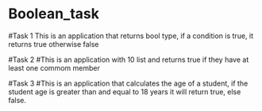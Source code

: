 # Boolean_task
#Task 1
This is an application that returns bool type, if a condition is true, it returns true otherwise false

#Task 2
#This is an application with 10 list and returns true if they have at least one commom member

#Task 3
#This is an application that calculates the age of a student, if the student age is greater than and equal to 18 years it will return true, else false.
